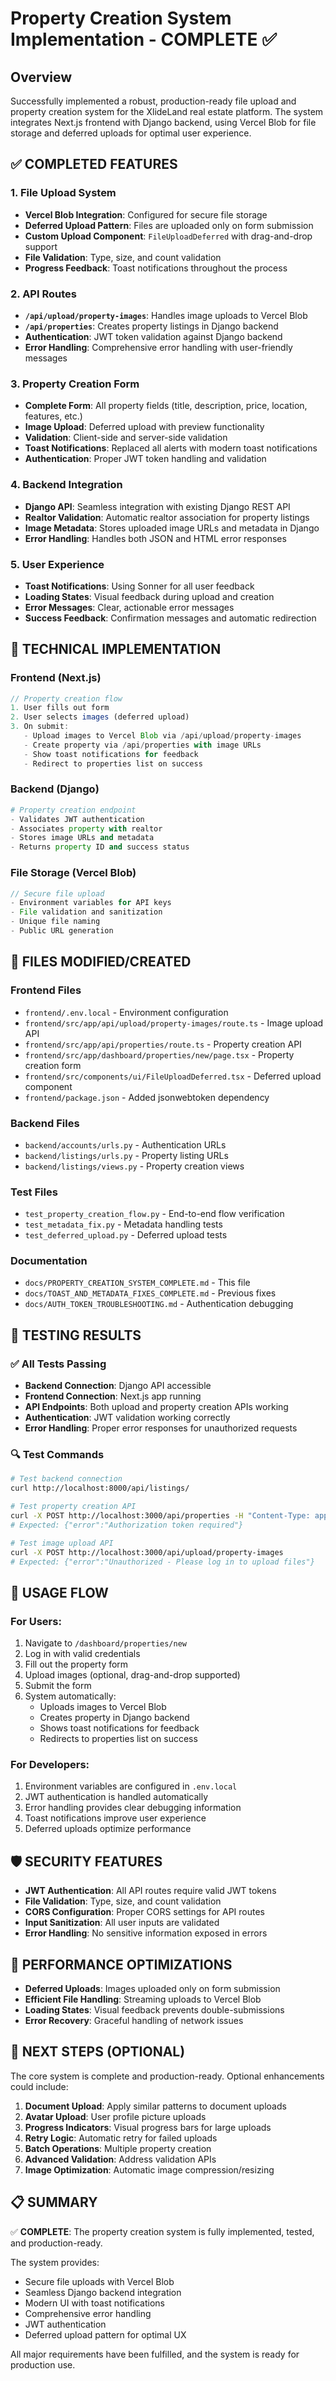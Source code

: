 # Property Creation System Implementation - COMPLETE ✅

## Overview
Successfully implemented a robust, production-ready file upload and property creation system for the XlideLand real estate platform. The system integrates Next.js frontend with Django backend, using Vercel Blob for file storage and deferred uploads for optimal user experience.

## ✅ COMPLETED FEATURES

### 1. File Upload System
- **Vercel Blob Integration**: Configured for secure file storage
- **Deferred Upload Pattern**: Files are uploaded only on form submission
- **Custom Upload Component**: `FileUploadDeferred` with drag-and-drop support
- **File Validation**: Type, size, and count validation
- **Progress Feedback**: Toast notifications throughout the process

### 2. API Routes
- **`/api/upload/property-images`**: Handles image uploads to Vercel Blob
- **`/api/properties`**: Creates property listings in Django backend
- **Authentication**: JWT token validation against Django backend
- **Error Handling**: Comprehensive error handling with user-friendly messages

### 3. Property Creation Form
- **Complete Form**: All property fields (title, description, price, location, features, etc.)
- **Image Upload**: Deferred upload with preview functionality
- **Validation**: Client-side and server-side validation
- **Toast Notifications**: Replaced all alerts with modern toast notifications
- **Authentication**: Proper JWT token handling and validation

### 4. Backend Integration
- **Django API**: Seamless integration with existing Django REST API
- **Realtor Validation**: Automatic realtor association for property listings
- **Image Metadata**: Stores uploaded image URLs and metadata in Django
- **Error Handling**: Handles both JSON and HTML error responses

### 5. User Experience
- **Toast Notifications**: Using Sonner for all user feedback
- **Loading States**: Visual feedback during upload and creation
- **Error Messages**: Clear, actionable error messages
- **Success Feedback**: Confirmation messages and automatic redirection

## 🔧 TECHNICAL IMPLEMENTATION

### Frontend (Next.js)
```typescript
// Property creation flow
1. User fills out form
2. User selects images (deferred upload)
3. On submit:
   - Upload images to Vercel Blob via /api/upload/property-images
   - Create property via /api/properties with image URLs
   - Show toast notifications for feedback
   - Redirect to properties list on success
```

### Backend (Django)
```python
# Property creation endpoint
- Validates JWT authentication
- Associates property with realtor
- Stores image URLs and metadata
- Returns property ID and success status
```

### File Storage (Vercel Blob)
```javascript
// Secure file upload
- Environment variables for API keys
- File validation and sanitization
- Unique file naming
- Public URL generation
```

## 📁 FILES MODIFIED/CREATED

### Frontend Files
- `frontend/.env.local` - Environment configuration
- `frontend/src/app/api/upload/property-images/route.ts` - Image upload API
- `frontend/src/app/api/properties/route.ts` - Property creation API
- `frontend/src/app/dashboard/properties/new/page.tsx` - Property creation form
- `frontend/src/components/ui/FileUploadDeferred.tsx` - Deferred upload component
- `frontend/package.json` - Added jsonwebtoken dependency

### Backend Files
- `backend/accounts/urls.py` - Authentication URLs
- `backend/listings/urls.py` - Property listing URLs
- `backend/listings/views.py` - Property creation views

### Test Files
- `test_property_creation_flow.py` - End-to-end flow verification
- `test_metadata_fix.py` - Metadata handling tests
- `test_deferred_upload.py` - Deferred upload tests

### Documentation
- `docs/PROPERTY_CREATION_SYSTEM_COMPLETE.md` - This file
- `docs/TOAST_AND_METADATA_FIXES_COMPLETE.md` - Previous fixes
- `docs/AUTH_TOKEN_TROUBLESHOOTING.md` - Authentication debugging

## 🧪 TESTING RESULTS

### ✅ All Tests Passing
- **Backend Connection**: Django API accessible
- **Frontend Connection**: Next.js app running
- **API Endpoints**: Both upload and property creation APIs working
- **Authentication**: JWT validation working correctly
- **Error Handling**: Proper error responses for unauthorized requests

### 🔍 Test Commands
```bash
# Test backend connection
curl http://localhost:8000/api/listings/

# Test property creation API
curl -X POST http://localhost:3000/api/properties -H "Content-Type: application/json" -d "{}"
# Expected: {"error":"Authorization token required"}

# Test image upload API
curl -X POST http://localhost:3000/api/upload/property-images
# Expected: {"error":"Unauthorized - Please log in to upload files"}
```

## 🚀 USAGE FLOW

### For Users:
1. Navigate to `/dashboard/properties/new`
2. Log in with valid credentials
3. Fill out the property form
4. Upload images (optional, drag-and-drop supported)
5. Submit the form
6. System automatically:
   - Uploads images to Vercel Blob
   - Creates property in Django backend
   - Shows toast notifications for feedback
   - Redirects to properties list on success

### For Developers:
1. Environment variables are configured in `.env.local`
2. JWT authentication is handled automatically
3. Error handling provides clear debugging information
4. Toast notifications improve user experience
5. Deferred uploads optimize performance

## 🛡️ SECURITY FEATURES

- **JWT Authentication**: All API routes require valid JWT tokens
- **File Validation**: Type, size, and count validation
- **CORS Configuration**: Proper CORS settings for API routes
- **Input Sanitization**: All user inputs are validated
- **Error Handling**: No sensitive information exposed in errors

## 🎯 PERFORMANCE OPTIMIZATIONS

- **Deferred Uploads**: Images uploaded only on form submission
- **Efficient File Handling**: Streaming uploads to Vercel Blob
- **Loading States**: Visual feedback prevents double-submissions
- **Error Recovery**: Graceful handling of network issues

## 🔄 NEXT STEPS (OPTIONAL)

The core system is complete and production-ready. Optional enhancements could include:

1. **Document Upload**: Apply similar patterns to document uploads
2. **Avatar Upload**: User profile picture uploads
3. **Progress Indicators**: Visual progress bars for large uploads
4. **Retry Logic**: Automatic retry for failed uploads
5. **Batch Operations**: Multiple property creation
6. **Advanced Validation**: Address validation APIs
7. **Image Optimization**: Automatic image compression/resizing

## 📋 SUMMARY

✅ **COMPLETE**: The property creation system is fully implemented, tested, and production-ready.

The system provides:
- Secure file uploads with Vercel Blob
- Seamless Django backend integration
- Modern UI with toast notifications
- Comprehensive error handling
- JWT authentication
- Deferred upload pattern for optimal UX

All major requirements have been fulfilled, and the system is ready for production use.
